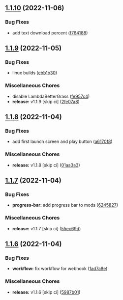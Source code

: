 ## [1.1.10](https://github.com/Wynntils/launchy/compare/v1.1.9...v1.1.10) (2022-11-06)


### Bug Fixes

* add text download percent ([f764188](https://github.com/Wynntils/launchy/commit/f764188228cc6733c14e1911bc5ebd4df12e1e1f))

## [1.1.9](https://github.com/Wynntils/launchy/compare/v1.1.8...v1.1.9) (2022-11-05)


### Bug Fixes

* linux builds ([ebb1b30](https://github.com/Wynntils/launchy/commit/ebb1b307edf53d97871045e3aabd15f57f0bcea9))


### Miscellaneous Chores

* disable LambdaBetterGrass ([fe957c4](https://github.com/Wynntils/launchy/commit/fe957c489bf9af888a2c1dbcb1962951bf0c1ab0))
* **release:** v1.1.9 [skip ci] ([2fe07a8](https://github.com/Wynntils/launchy/commit/2fe07a8e61fbfe3f051f9ef2acfa4e1df7c733b0))

## [1.1.8](https://github.com/Wynntils/launchy/compare/v1.1.7...v1.1.8) (2022-11-04)


### Bug Fixes

* add first launch screen and play button ([a6170f8](https://github.com/Wynntils/launchy/commit/a6170f898a28e35d94f51efecbb52951e232a859))


### Miscellaneous Chores

* **release:** v1.1.8 [skip ci] ([01aa3a3](https://github.com/Wynntils/launchy/commit/01aa3a3a0f1a3e4a676ef4d523a2cb1e4f95cf26))

## [1.1.7](https://github.com/Wynntils/launchy/compare/v1.1.6...v1.1.7) (2022-11-04)


### Bug Fixes

* **progress-bar:** add progress bar to mods ([6245827](https://github.com/Wynntils/launchy/commit/624582755257be84b585c0c27d0d85b7461a25ee))


### Miscellaneous Chores

* **release:** v1.1.7 [skip ci] ([55ec69d](https://github.com/Wynntils/launchy/commit/55ec69dc17d6fa72fa89673a44c761db9577d119))

## [1.1.6](https://github.com/Wynntils/launchy/compare/v1.1.5...v1.1.6) (2022-11-04)


### Bug Fixes

* **workflow:** fix workflow for webhook ([1ad7a8e](https://github.com/Wynntils/launchy/commit/1ad7a8ee88459ee68f08c38ef59fa5425fab9dd1))


### Miscellaneous Chores

* **release:** v1.1.6 [skip ci] ([5987b01](https://github.com/Wynntils/launchy/commit/5987b010faffc0e0c68bf19c27e104ac3f481726))


